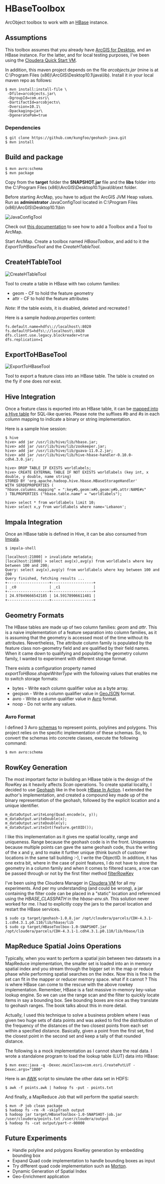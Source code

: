 # HBaseToolbox

ArcObject toolbox to work with an [HBase](http://hbase.apache.org) instance.

## Assumptions

This toolbox assumes that you already have [ArcGIS for Desktop](http://www.esri.com/software/arcgis/arcgis-for-desktop), and an HBase instance.
For the latter, and for local testing purposes, I've been using the [Cloudera Quick Start VM](http://www.cloudera.com/content/support/en/downloads/download-components/download-products.html?productID=F6mO278Rvo).

In addition, this maven project depends on the file *arcobjects.jar* (mine is at C:\Program Files (x86)\ArcGIS\Desktop10.1\java\lib).
Install it in your local maven repo as follows:

    $ mvn install:install-file \
     -Dfile=arcobjects.jar\
     -DgroupId=com.esri\
     -DartifactId=arcobjects\
     -Dversion=10.1\
     -Dpackaging=jar\
     -DgeneratePom=true

### Dependencies

    $ git clone https://github.com/kungfoo/geohash-java.git
    $ mvn install

## Build and package

    $ mvn avro:schema
    $ mvn package

Copy from the **target** folder the **SNAPSHOT.jar** file and the **libs** folder into the C:\Program Files (x86)\ArcGIS\Desktop10.1\java\lib\ext folder.

Before starting ArcMap, you have to adjust the ArcGIS JVM Heap values. Run as **administrator** JavaConfigTool located in C:\Program Files (x86)\ArcGIS\Desktop10.1\bin

![JavaConfigTool](https://dl.dropboxusercontent.com/u/2193160/JavaConfigTool.png)

Check out [this documentation](http://help.arcgis.com/en/arcgisdesktop/10.0/help/index.html#/A_quick_tour_of_managing_tools_and_toolboxes/003q00000001000000/) to see how to add a Toolbox and a Tool to ArcMap.

Start ArcMap. Create a toolbox named *HBaseToolbox*, and add to it the *ExportToHBaseTool* and the *CreateHTableTool*.

## CreateHTableTool

![CreateHTableTool](https://dl.dropboxusercontent.com/u/2193160/CreateHTableTool.png)

Tool to create a table in HBase with two column families:

* geom - CF to hold the feature geometry
* attr - CF to hold the feature attributes

*Note:* If the table exists, it is disabled, deleted and recreated !

Here is a sample _hadoop.properties_ content:

    fs.default.name=hdfs\://localhost\:8020
    fs.defaultFS=hdfs\://localhost\:8020
    dfs.client.use.legacy.blockreader=true
    dfs.replication=1

## ExportToHBaseTool

![ExportToHBaseTool](https://dl.dropboxusercontent.com/u/2193160/ExportToHBaseTool.png)

Tool to export a feature class into an HBase table. The table is created on the fly if one does _not_ exist.

## Hive Integration

Once a feature class is exported into an HBase table, it can be [mapped into a Hive table](https://cwiki.apache.org/confluence/display/Hive/HBaseIntegration) for SQL-like queries.
Please note the suffixes _#b_ and _#s_ in each column mapping to indicate a binary or string implementation.

Here is a sample hive session:

    $ hive
    hive> add jar /usr/lib/hive/lib/hbase.jar;
    hive> add jar /usr/lib/hive/lib/zookeeper.jar;
    hive> add jar /usr/lib/hive/lib/guava-11.0.2.jar;
    hive> add jar /usr/lib/hive/lib/hive-hbase-handler-0.10.0-cdh4.3.0.jar;

    hive> DROP TABLE IF EXISTS worldlabels;
    hive> CREATE EXTERNAL TABLE IF NOT EXISTS worldlabels (key int, x double, y double, name string)
    STORED BY 'org.apache.hadoop.hive.hbase.HBaseStorageHandler'
    WITH SERDEPROPERTIES (
    "hbase.columns.mapping" = ":key#b,geom:x#b,geom:y#b,attr:NAME#s"
    ) TBLPROPERTIES ("hbase.table.name" = "worldlabels");

    hive> select * from worldlabels limit 10;
    hive> select x,y from worldlabels where name='Lebanon';

## Impala Integration

Once an HBase table is defined in Hive, it can be also consumed from [Impala](http://www.cloudera.com/content/cloudera-content/cloudera-docs/Impala/latest/Installing-and-Using-Impala/ciiu_impala_hbase.html).

    $ impala-shell

    [localhost:21000] > invalidate metadata;
    [localhost:21000] > select avg(x),avg(y) from worldlabels where key between 100 and 200;
    Query: select avg(x),avg(y) from worldlabels where key between 100 and 200
    Query finished, fetching results ...
    +-------------------+-------------------+
    | _c0               | _c1               |
    +-------------------+-------------------+
    | 24.97849666542185 | 14.59178906611481 |
    +-------------------+-------------------+

## Geometry Formats

The HBase tables are made up of two column families: _geom_ and _attr_.
This is a naive implementation of a feature separation into column families, as it is assuming that the geometry is accessed most of the time without its attributes.
Nevertheless, The attribute column family is populated by the feature class non-geometry field and are qualified by their field names.
When it came down to qualifying and populating the geometry column family, I wanted to experiment with different storage format.

There exists a configuration property named _exportToHBase.shapeWriterType_ with the following values that enables me to switch storage formats:

* bytes - Write each column qualifier value as a byte array.
* geojson - Write a column qualifier value in [GeoJSON](http://www.geojson.org/geojson-spec.html) format.
* avro - Write a column qualifier value in [Avro](http://avro.apache.org/docs/current/) format.
* noop - Do not write any values.

### Avro Format

I defined 3 Avro [schemas](http://avro.apache.org/docs/current/spec.html) to represent points, polylines and polygons.
This project relies on the specific implementation of these schemas.
So, to convert the schemas into concrete classes, execute the following command:

    $ mvn avro:schema

## RowKey Generation

The most important factor in building an HBase table is the design of the RowKey as it heavily affects _Scan_ operations.
To create spatial locality, I decided to use [Geohash](http://en.wikipedia.org/wiki/Geohash) like in the book [HBase In Action](http://www.manning.com/dimidukkhurana/).
I extended the author's implementation, and created a compound key made up of the binary representation of the geohash, followed by the explicit location and a unique identifier.

    m_dataOutput.writeLong(Quad.encode(x, y));
    m_dataOutput.writeDouble(x);
    m_dataOutput.writeDouble(y);
    m_dataOutput.writeInt(feature.getOID());

I like this implementation as it gives me spatial locality, range and uniqueness.
Range because the geohash code is in the front. Uniqueness because multiple points can gave the same geohash code, thus
the writing of the x and y, and to make it further unique (think bunch of customer locations in the same tall building :-), I write the ObjectID.
In addition, it has one extra bit, where in the case of point features, I do not have to store the geometry in a column family and when it comes to filtered scans, a row can be passed
through or not by the first filter method [filterRowKey](http://my.safaribooksonline.com/book/databases/database-design/9781449314682/filters/id4460220#X2ludGVybmFsX0h0bWxWaWV3P3htbGlkPTk3ODE0NDkzMTQ2ODIlMkZpZDMyOTQwNzgmcXVlcnk9)

I've been using the Cloudera Manager in [Cloudera VM](http://www.cloudera.com/content/support/en/downloads/download-components/download-products.html?productID=F6mO278Rvo) for all my experiments.
And per my understanding (and could be wrong), a jar containing the filter code can be placed in a "static" location and referenced using the *HBASE_CLASSPATH* in the *hbase-env.sh*.
This solution never worked for me. I had to explicitly copy the jars to the parcel location and restart the HBase services.

    $ sudo cp target/geohash-1.0.8.jar /opt/cloudera/parcels/CDH-4.3.1-1.cdh4.3.1.p0.110/lib/hbase/lib
    $ sudo cp target/HBaseToolbox-1.0-SNAPSHOT.jar /opt/cloudera/parcels/CDH-4.3.1-1.cdh4.3.1.p0.110/lib/hbase/lib

## MapReduce Spatial Joins Operations

Typically, when you want to perform a spatial join between two datasets in a MapReduce implementation, the smaller set is
loaded into an in memory spatial index and you stream through the bigger set in the map or reduce phase while performing
spatial searches on the index. Now this is fine is the set can fit in the mapper or reducer memory space. what if it cannot ?
This is where HBase can come to the rescue with the above rowkey implementation. Remember, HBase is a fast massive in-memory
key-value lookup engine. So we can use the range scan and the filter to quickly locate items in say a bounding box.
See bounding boxes are nice as they translate to geohash ranges. The book talks about this in more detail.

Actually, I used this technique to solve a business problem where I was given two huge sets of data points and was asked
to find the distribution of the frequency of the distances of the two closest points from each set within a specified distance.
Basically, given a point from the first set, find the closest point in the second set and keep a tally of that rounded distance.

The following is a mock implementation as I cannot share the real data.
I wrote a standalone program to load the lookup table (LUT) data into HBase:

    $ mvn exec:java -q -Dexec.mainClass=com.esri.CreatePutLUT -Dexec.args="1000"

Here is an [AWK](http://en.wikipedia.org/wiki/AWK) script to simulate the other data set in HDFS:

    $ awk -f points.awk | hadoop fs -put - points.txt

And finally, a MapReduce Job that will perform the spatial search:

    $ mvn -P job clean package
    $ hadoop fs -rm -R -skipTrash output
    $ hadoop jar target/HBaseToolbox-1.0-SNAPSHOT-job.jar /user/cloudera/points.txt /user/cloudera/output
    $ hadoop fs -cat output/part-r-00000

## Future Experiments

* Handle polyline and polygons RowKey generation by embedding bounding box
* Expand Quad code implementation to handle bounding boxes as input
* Try different quad code implementation such as [Morton](http://en.wikipedia.org/wiki/Z-order_curve).
* Dynamic Generation of Spatial Index
* Geo-Enrichment application
